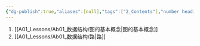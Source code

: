 ```yaml
---
{"dg-publish":true,"aliases":[null],"tags":["2_Contents"],"number headings":"auto, first-level 1, max 6, A.1.","Created-Date":"2023-10-26 14:34:09","Modified-Date":"2024-04-18 11:53:21","permalink":"/A01_Lessons/Aa03_离散数学/图论/","dgPassFrontmatter":true}
---
```






1. [[A01_Lessons/Ab01_数据结构/图的基本概念\|图的基本概念]]
2. [[A01_Lessons/Ab01_数据结构/路\|路]]